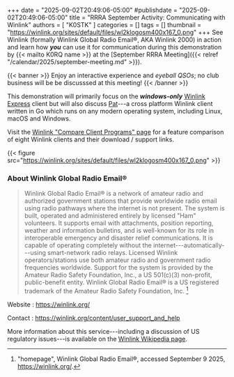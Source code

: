 +++
date = "2025-09-02T20:49:06-05:00"
#publishdate = "2025-09-02T20:49:06-05:00"
title = "RRRA September Activity: Communicating with Winlink"
authors = [ "K0STK" ]
categories = []
tags = []
thumbnail = "https://winlink.org/sites/default/files/wl2klogosm400x167_0.png"
+++
See Winlink (formally Winlink Global Radio Email&reg;, AKA Winlink 2000)
in action and learn how ***you*** can use it for communication during
this demonstration by {{< mailto K0RQ name >}} at the
[September RRRA Meeting]({{< relref "/calendar/2025/september-meeting.md" >}}).
<!--more-->

{{< banner >}}
Enjoy an interactive experience and *eyeball QSOs*; no club business
will be be discusssed at this meeting!
{{< /banner >}}

This demonstration will primarily focus on the ***windows-only***
[Winlink Express][we] client but will also discuss [Pat]---a cross
platform Winlink client written in Go which runs on any modern operating
system, including Linux, macOS and Windows.

[we]: https://winlink.org/WinlinkExpress
[pat]: https://getpat.io/

Visit the [Winlink "Compare Client Programs" page][compare] for a feature
comparison of eight Winlink clients and their download / support links. 

[compare]: https://winlink.org/ClientSoftware

{{< figure src="https://winlink.org/sites/default/files/wl2klogosm400x167_0.png" >}}

### About Winlink Global Radio Email&reg;

>Winlink Global Radio Email&reg; is a network of amateur radio and
>authorized government stations that provide worldwide radio email
>using radio pathways where the internet is not present. The system is
>built, operated and administered entirely by licensed "Ham" volunteers.
>It supports email with attachments, position reporting, weather and
>information bulletins, and is well-known for its role in interoperable
>emergency and disaster relief communications. It is capable of operating
>completely without the internet---automatically---using smart-network
>radio relays. Licensed Winlink operators/stations use both amateur radio
>and government radio frequencies worldwide. Support for the system is
>provided by the Amateur Radio Safety Foundation, Inc., a US 501(c)(3)
>non-profit, public-benefit entity. Winlink Global Radio Email&reg; is a
>US registered trademark of the Amateur Radio Safety Foundation, Inc. [^1]

[^1]: "homepage", Winlink Global Radio Email&reg;, accessed September 9 2025, https://winlink.org/.

Website
: https://winlink.org/

Contact
: https://winlink.org/content/user_support_and_help

More information about this service---including a discussion of US
regulatory issues---is available on the [Winlink Wikipedia page][wiki].

[wiki]: https://en.wikipedia.org/wiki/Winlink
